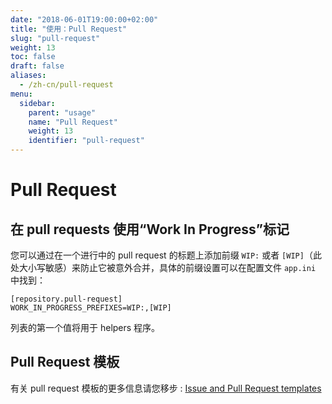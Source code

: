 ```yaml
---
date: "2018-06-01T19:00:00+02:00"
title: "使用：Pull Request"
slug: "pull-request"
weight: 13
toc: false
draft: false
aliases:
  - /zh-cn/pull-request
menu:
  sidebar:
    parent: "usage"
    name: "Pull Request"
    weight: 13
    identifier: "pull-request"
---
```


# Pull Request

## 在 pull requests 使用“Work In Progress”标记

您可以通过在一个进行中的 pull request 的标题上添加前缀 `WIP:` 或者 `[WIP]`（此处大小写敏感）来防止它被意外合并，具体的前缀设置可以在配置文件 `app.ini` 中找到：

```
[repository.pull-request]
WORK_IN_PROGRESS_PREFIXES=WIP:,[WIP]
```

列表的第一个值将用于 helpers 程序。

## Pull Request 模板

有关 pull request 模板的更多信息请您移步 : [Issue and Pull Request templates](../issue-pull-request-templates)
